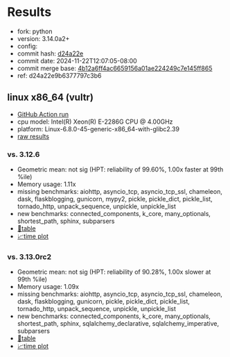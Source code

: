 # Results

- fork: python
- version: 3.14.0a2+
- config: 
- commit hash: [d24a22e](https://github.com/python/cpython/commit/d24a22e)
- commit date: 2024-11-22T12:07:05-08:00
- commit merge base: [4b12a6ff4ac6659156a01ae224249c7e145ff865](https://github.com/python/cpython/commit/4b12a6ff4ac6659156a01ae224249c7e145ff865)
- ref: d24a22e9b6377797c3b6

## linux x86_64 (vultr)

- [GitHub Action run](https://github.com/facebookexperimental/free-threading-benchmarking/actions/runs/11981825901)
- cpu model: Intel(R) Xeon(R) E-2286G CPU @ 4.00GHz
- platform: Linux-6.8.0-45-generic-x86_64-with-glibc2.39
- [raw results](bm-20241122-vultr-x86_64-python-d24a22e9b6377797c3b6-3.14.0a2%2B-d24a22e.json)

### vs. 3.12.6

- Geometric mean: not sig (HPT: reliability of 99.60%, 1.00x faster at 99th %ile)
- Memory usage: 1.11x
- missing benchmarks: aiohttp, asyncio_tcp, asyncio_tcp_ssl, chameleon, dask, flaskblogging, gunicorn, mypy2, pickle, pickle_dict, pickle_list, tornado_http, unpack_sequence, unpickle, unpickle_list
- new benchmarks: connected_components, k_core, many_optionals, shortest_path, sphinx, subparsers
- [📄table](bm-20241122-vultr-x86_64-python-d24a22e9b6377797c3b6-3.14.0a2%2B-d24a22e-vs-3.12.6.md)
- [📈time plot](bm-20241122-vultr-x86_64-python-d24a22e9b6377797c3b6-3.14.0a2%2B-d24a22e-vs-3.12.6.svg)

### vs. 3.13.0rc2

- Geometric mean: not sig (HPT: reliability of 90.28%, 1.00x slower at 99th %ile)
- Memory usage: 1.09x
- missing benchmarks: aiohttp, asyncio_tcp, asyncio_tcp_ssl, chameleon, dask, flaskblogging, gunicorn, pickle, pickle_dict, pickle_list, tornado_http, unpack_sequence, unpickle, unpickle_list
- new benchmarks: connected_components, k_core, many_optionals, shortest_path, sphinx, sqlalchemy_declarative, sqlalchemy_imperative, subparsers
- [📄table](bm-20241122-vultr-x86_64-python-d24a22e9b6377797c3b6-3.14.0a2%2B-d24a22e-vs-3.13.0rc2.md)
- [📈time plot](bm-20241122-vultr-x86_64-python-d24a22e9b6377797c3b6-3.14.0a2%2B-d24a22e-vs-3.13.0rc2.svg)

